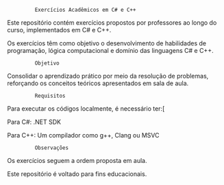              Exercícios Acadêmicos em C# e C++

Este repositório contém exercícios propostos por professores ao longo do curso, implementados em C# e C++.

Os exercícios têm como objetivo o desenvolvimento de habilidades de programação, lógica computacional e domínio das linguagens C# e C++.

             Objetivo

Consolidar o aprendizado prático por meio da resolução de problemas, reforçando os conceitos teóricos apresentados em sala de aula.

             Requisitos

Para executar os códigos localmente, é necessário ter:[

Para C#: .NET SDK

Para C++: Um compilador como g++, Clang ou MSVC

             Observações

Os exercícios seguem a ordem proposta em aula.

Este repositório é voltado para fins educacionais.
